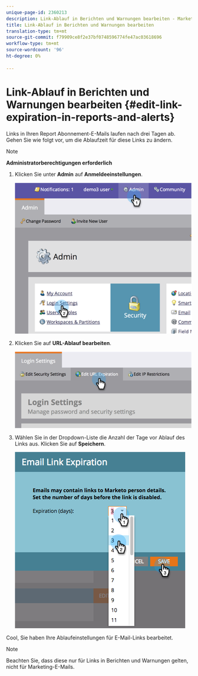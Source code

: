 ```yaml
---
unique-page-id: 2360213
description: Link-Ablauf in Berichten und Warnungen bearbeiten - Marketing-Dokumente - Produktdokumentation
title: Link-Ablauf in Berichten und Warnungen bearbeiten
translation-type: tm+mt
source-git-commit: f79909ce8f2e37bf0748596774fe47ac03618696
workflow-type: tm+mt
source-wordcount: '96'
ht-degree: 0%

---
```



# Link-Ablauf in Berichten und Warnungen bearbeiten {#edit-link-expiration-in-reports-and-alerts}

Links in Ihren Report Abonnement-E-Mails laufen nach drei Tagen ab. Gehen Sie wie folgt vor, um die Ablaufzeit für diese Links zu ändern.

>[!NOTE]
>
>**Administratorberechtigungen erforderlich**

1. Klicken Sie unter **Admin** auf **Anmeldeeinstellungen**.

   ![](assets/image2014-9-24-11-3a33-3a31.png)

1. Klicken Sie auf **URL-Ablauf bearbeiten**.

   ![](assets/image2014-9-24-11-3a33-3a43.png)

1. Wählen Sie in der Dropdown-Liste die Anzahl der Tage vor Ablauf des Links aus. Klicken Sie auf **Speichern**.

   ![](assets/emaillinkexpiration.png)

Cool, Sie haben Ihre Ablaufeinstellungen für E-Mail-Links bearbeitet.

>[!NOTE]
>
>Beachten Sie, dass diese nur für Links in Berichten und Warnungen gelten, nicht für Marketing-E-Mails.
